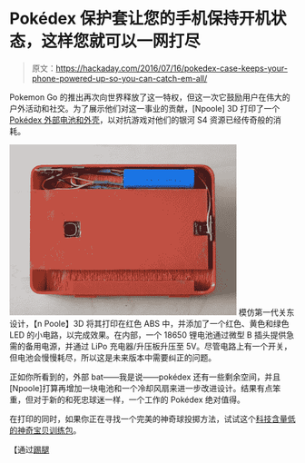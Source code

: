 # Pokédex 保护套让您的手机保持开机状态，这样您就可以一网打尽

> 原文：<https://hackaday.com/2016/07/16/pokedex-case-keeps-your-phone-powered-up-so-you-can-catch-em-all/>

Pokemon Go 的推出再次向世界释放了这一特权，但这一次它鼓励用户在伟大的户外活动和社交。为了展示他们对这一事业的贡献，[Npoole] 3D 打印了一个 [Pokédex 外部电池和外壳](https://www.sparkfun.com/news/2140)，以对抗游戏对他们的银河 S4 资源已经传奇般的消耗。

[![Pokedex Open Back](img/267a9cb431aede899bf8821803eedd91.png)](https://hackaday.com/wp-content/uploads/2016/07/pokedex-open-back.jpg) 模仿第一代关东设计，【n Poole】3D 将其打印在红色 ABS 中，并添加了一个红色、黄色和绿色 LED 的小电路，以完成效果。在内部，一个 18650 锂电池通过微型 B 插头提供急需的备用电源，并通过 LiPo 充电器/升压板升压至 5V。尽管电路上有一个开关，但电池会慢慢耗尽，所以这是未来版本中需要纠正的问题。

正如你所看到的，外部 bat——我是说——pokédex 还有一些剩余空间，并且[Npoole]打算再增加一块电池和一个冷却风扇来进一步改进设计。结果有点笨重，但对于新的和死忠球迷一样，一个工作的 Pokédex 绝对值得。

在打印的同时，如果你正在寻找一个完美的神奇球投掷方法，试试这个[科技含量低的神奇宝贝训练包](http://hackaday.com/2016/07/13/going-lo-tech-for-the-perfect-pokemon-throw/)。

【通过[踢腿](https://www.sparkfun.com/news)